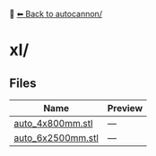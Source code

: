 📁 [⬅ Back to autocannon/](../README.md)

# xl/

## Files

| Name | Preview |
|------|---------|
| [auto_4x800mm.stl](./auto_4x800mm.stl) | — |
| [auto_6x2500mm.stl](./auto_6x2500mm.stl) | — |